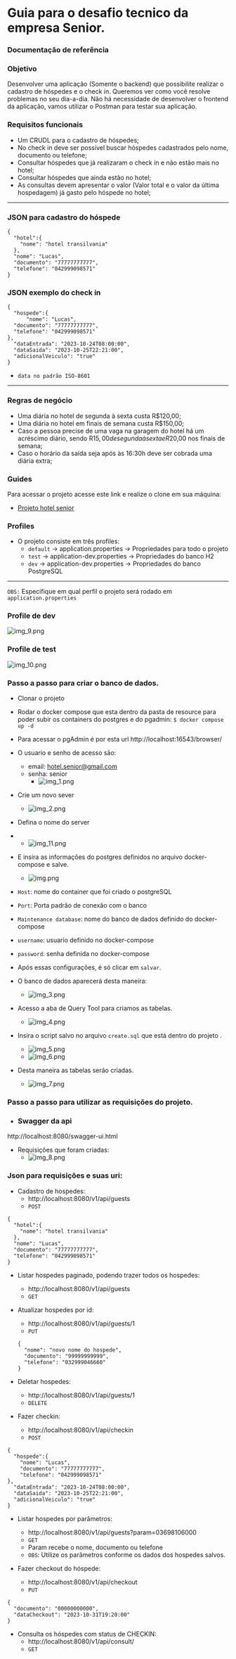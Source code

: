 # Guia para o desafio tecnico da empresa Senior.

### Documentação de referência

### Objetivo
Desenvolver uma aplicação (Somente o backend) que possibilite realizar o cadastro de
hóspedes e o check in.
Queremos ver como você resolve problemas no seu dia-a-dia. Não há necessidade de
desenvolver o frontend da aplicação, vamos utilizar o Postman para testar sua aplicação.

### Requisitos funcionais
- Um CRUDL para o cadastro de hóspedes;
- No check in deve ser possível buscar hóspedes cadastrados pelo nome, documento
ou telefone;
- Consultar hóspedes que já realizaram o check in e não estão mais no hotel;
- Consultar hóspedes que ainda estão no hotel;
- As consultas devem apresentar o valor (Valor total e o valor da última hospedagem)
já gasto pelo hóspede no hotel;
---------
### JSON para cadastro do hóspede
```
{
  "hotel":{
    "nome": "hotel transilvania"
  },
  "nome": "Lucas",
  "documento": "77777777777",
  "telefone": "042999098571"
}
```
### JSON exemplo do check in
```
{
  "hospede":{
      "nome": "Lucas",
  "documento": "77777777777",
  "telefone": "042999098571"
},
  "dataEntrada": "2023-10-24T08:00:00",
  "dataSaida": "2023-10-25T22:21:00",
  "adicionalVeiculo": "true"
}
```
- `data no padrão ISO-8601`
----------
  ### Regras de negócio
  - Uma diária no hotel de segunda à sexta custa R$120,00;
  - Uma diária no hotel em finais de semana custa R$150,00;
  - Caso a pessoa precise de uma vaga na garagem do hotel há um acréscimo diário,
  sendo R$15,00 de segunda à sexta e R$20,00 nos finais de semana;
  - Caso o horário da saída seja após às 16:30h deve ser cobrada uma diária extra;

### Guides
Para acessar o projeto acesse este link e realize o clone em sua máquina:

* [Projeto hotel senior](https://github.com/LucasDev13/hotel-senior)

### Profiles
- O projeto consiste em três profiles:
  - `default` &rarr; application.properties &rarr; Propriedades para todo o projeto
  - `test` &rarr; application-dev.properties &rarr; Propriedades do banco H2
  - `dev` &rarr; application-dev.properties &rarr; Propriedades do banco PostgreSQL
---
`OBS:` Especifique em qual perfil o projeto será rodado em `application.properties`

### Profile de dev
![img_9.png](img_9.png)

### Profile de test
![img_10.png](img_10.png)

### Passo a passo para criar o banco de dados.
- Clonar o projeto
- Rodar o docker compose que esta dentro da pasta de resource para poder subir os containers do postgres
e do pgadmin: `$ docker compose up -d`
- Para acessar o pgAdmin é por esta url http://localhost:16543/browser/
- O usuario e senho de acesso são:
  - email: hotel.senior@gmail.com
  - senha: senior
    * ![img_1.png](img_1.png)
  
- Crie um novo sever
  * ![img_2.png](img_2.png)
- Defina o nome do server
- * ![img_11.png](img_11.png)
- E insira as informações do postgres definidos no arquivo docker-compose e salve.
  * ![img.png](img.png)
- `Host`: nome do container que foi criado o postgreSQL
- `Port`: Porta padrão de conexão com o banco
- `Maintenance database`: nome do banco de dados definido do docker-compose
- `username`: usuario definido no docker-compose
- `password`: senha definida no docker-compose
 * Após essas configurações, é só clicar em `salvar`.

- O banco de dados aparecerá desta maneira:
  * ![img_3.png](img_3.png)
- Acesso a aba de Query Tool para criamos as tabelas.
  * ![img_4.png](img_4.png)
- Insira o script salvo no arquivo `create.sql` que está dentro do projeto .
  * ![img_5.png](img_5.png)
  * ![img_6.png](img_6.png)

- Desta maneira as tabelas serão criadas.
  * ![img_7.png](img_7.png)

### Passo a passo para utilizar as requisições do projeto.
- ### Swagger da api
http://localhost:8080/swagger-ui.html

* Requisições que foram criadas:
  * ![img_8.png](img_8.png)

### Json para requisições e suas uri:
- Cadastro de hospedes:
  * http://localhost:8080/v1/api/guests
  * `POST`
```
{
  "hotel":{ 
    "nome": "hotel transilvania"
  },
  "nome": "Lucas",
  "documento": "77777777777",
  "telefone": "042999098571"
}
```
- Listar hospedes paginado, podendo trazer todos os hospedes:
  *  http://localhost:8080/v1/api/guests
  * `GET`

- Atualizar hospedes por id:
  * http://localhost:8080/v1/api/guests/1
  * `PUT`
  ```
  {
    "nome": "novo nome do hospede",
    "documento": "99999999999",
    "telefone": "032999046660"
  }
  ```
- Deletar hospedes:
  * http://localhost:8080/v1/api/guests/1
  * `DELETE`

- Fazer checkin:
  * http://localhost:8080/v1/api/checkin
  * `POST`
```
{
  "hospede":{
    "nome": "Lucas",
    "documento": "77777777777",
    "telefone": "042999098571"
},
  "dataEntrada": "2023-10-24T08:00:00",
  "dataSaida": "2023-10-25T22:21:00",
  "adicionalVeiculo": "true"
}
```
- Listar hospedes por parâmetros:
  * http://localhost:8080/v1/api/guests?param=03698106000
  * `GET`
  * Param recebe o nome, documento ou telefone
  * `OBS`: Utilize os parâmetros conforme os dados dos hospedes salvos.

- Fazer checkout do hóspede:
  * http://localhost:8080/v1/api/checkout
  * `PUT`
```
{
  "documento": "00000000000",
  "dataCheckout": "2023-10-31T19:20:00"
}
```
- Consulta os hóspedes com status de CHECKIN:
  * http://localhost:8080/v1/api/consult/<PathVariable>
  * `GET`